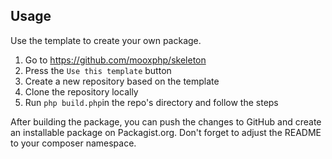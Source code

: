 ## Usage

Use the template to create your own package.

1. Go to https://github.com/mooxphp/skeleton
2. Press the `Use this template` button
3. Create a new repository based on the template
4. Clone the repository locally
5. Run `php build.php`in the repo's directory and follow the steps

After building the package, you can push the changes to GitHub and create an installable package on Packagist.org. Don't forget to adjust the README to your composer namespace.
